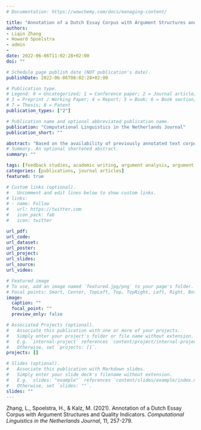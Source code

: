 ```yaml
---
# Documentation: https://wowchemy.com/docs/managing-content/

title: "Annotation of a Dutch Essay Corpus with Argument Structures and Quality Indicators"
authors:
- Liqin Zhang
- Howard Spoelstra
- admin
- 
date: 2022-06-06T11:02:28+02:00
doi: ""

# Schedule page publish date (NOT publication's date).
publishDate: 2022-06-06T08:02:28+02:00

# Publication type.
# Legend: 0 = Uncategorized; 1 = Conference paper; 2 = Journal article;
# 3 = Preprint / Working Paper; 4 = Report; 5 = Book; 6 = Book section;
# 7 = Thesis; 8 = Patent
publication_types: ["2"]

# Publication name and optional abbreviated publication name.
publication: "Computational Linguistics in the Netherlands Journal"
publication_short: ""

abstract: "Based on the availability of previously annotated text corpora, the technique of argument min- ing (AM) aims to discover components in texts belonging to an argumentation structure. Due to the lack of such annotated corpus for the Dutch language, this paper presents a Dutch essay corpus with annotations of argumentation structures and quality indicators. We applied the annotation schemes and guidelines derived from previous studies to capture the argument structures of Dutch argumentative essays by identifying and classifying the argument components into major claims, claims, and premises as well as the support/attack relations between the components. Further- more, we annotated persuasiveness scores and attributes that influence persuasiveness as quality indicators. The annotation task was performed by four native Dutch teachers who annotated 30 student-written Dutch argumentative essays. The inter-rater agreement of the annotations was generally lower compared to similar previous work, due to the less rigid format of the essays in our corpus and more annotators participating in the annotation task. However, the essays in our corpus are more in line with non-worked real-world text examples. To ensure the accuracy, objec- tivity, and reliability of the corpus a consolidation procedure was applied to the final compilation. This corpus presents a novel and reliable resource for future applications in argument mining tasks in the Dutch context. The corpus is publicly available via GitHub1."
# Summary. An optional shortened abstract.
summary: ""

tags: [feedback studies, academic writing, argument analysis, argument mining, NLP]
categories: [publications, journal articles]
featured: true

# Custom links (optional).
#   Uncomment and edit lines below to show custom links.
# links:
# - name: Follow
#   url: https://twitter.com
#   icon_pack: fab
#   icon: twitter

url_pdf:
url_code:
url_dataset:
url_poster:
url_project:
url_slides:
url_source:
url_video:

# Featured image
# To use, add an image named `featured.jpg/png` to your page's folder. 
# Focal points: Smart, Center, TopLeft, Top, TopRight, Left, Right, BottomLeft, Bottom, BottomRight.
image:
  caption: ""
  focal_point: ""
  preview_only: false

# Associated Projects (optional).
#   Associate this publication with one or more of your projects.
#   Simply enter your project's folder or file name without extension.
#   E.g. `internal-project` references `content/project/internal-project/index.md`.
#   Otherwise, set `projects: []`.
projects: []

# Slides (optional).
#   Associate this publication with Markdown slides.
#   Simply enter your slide deck's filename without extension.
#   E.g. `slides: "example"` references `content/slides/example/index.md`.
#   Otherwise, set `slides: ""`.
slides: ""
---
```


Zhang, L., Spoelstra, H., & Kalz, M. (2021). Annotation of a Dutch Essay Corpus with Argument Structures and Quality Indicators. *Computational Linguistics in the Netherlands Journal*, 11, 257-279.